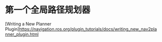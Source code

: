 # 第一个全局路径规划器

[Writing a New Planner Plugin]https://navigation.ros.org/plugin_tutorials/docs/writing_new_nav2planner_plugin.html